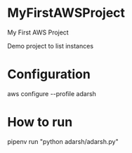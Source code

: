 # MyFirstAWSProject
My First AWS Project

Demo project to list instances

# Configuration

aws configure --profile adarsh

# How to run

pipenv run "python adarsh/adarsh.py"
